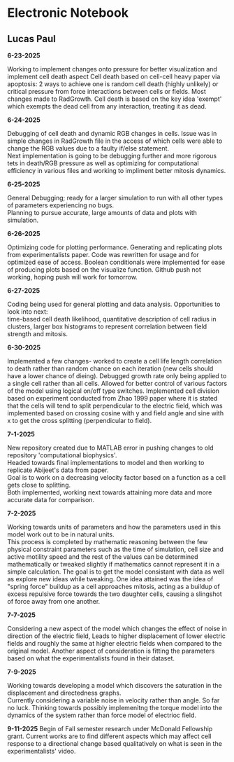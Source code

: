 # Electronic Notebook  
## Lucas Paul  

**6-23-2025**  

Working to implement changes onto pressure for better visualization 
and implement cell death aspect
Cell death based on cell-cell heavy paper via apoptosis: 2 ways to achieve
one is random cell death (highly unlikely) or critical pressure from force 
interactions between cells or fields. 
Most changes made to RadGrowth. Cell death is based on the key idea 'exempt' 
which exempts the dead cell from any interaction, treating it as dead.

**6-24-2025**  

Debugging of cell death and dynamic RGB changes in cells. Issue was in
simple changes in RadGrowth file in the access of which cells were able to change the
RGB values due to a faulty if/else statement.  
Next implementation is going to be debugging further and more rigorous tets in death/RGB pressure
as well as optimizing for computational efficiency in various files and
working to impliment better mitosis dynamics. 

**6-25-2025**

General Debugging; ready for a larger simulation to run with all other types of parameters experiencing no bugs.  
Planning to pursue accurate, large amounts of data and plots with simulation.

**6-26-2025**

Optimizing code for plotting performance. Generating and replicating plots from experimentalists
paper. Code was rewritten for usage and for optimized ease of access. Boolean conditionals were implemented
for ease of producing plots based on the visualize function. Github push not working, hoping
push will work for tomorrow. 

**6-27-2025**

Coding being used for general plotting and data analysis. Opportunities to look into next:  
time-based cell death likelihood, quantitative description of cell radius in clusters, larger box 
histograms to represent correlation between field strength and mitosis.  

 
**6-30-2025**

Implemented a few changes- worked to create a cell life length correlation to death rather than
random chance on each iteration (new cells should have a lower chance of dieing). Debugged growth
rate only being applied to a single cell rather than all cells. Allowed for better control of various 
factors of the model using logical on/off type switches. Implemented cell division based on experiment
conducted from Zhao 1999 paper where it is stated that the cells will tend to split perpendicular to the electric field, which
was implemented based on crossing cosine with y and field angle and sine with x to get the cross
splitting (perpendicular to field). 

**7-1-2025**

New repository created due to MATLAB error in pushing changes to old repository 'computational biophysics'.  
Headed towards final implementations to model and then working to replicate Abijeet's data from paper.  
Goal is to work on a decreasing velocity factor based on a function as a cell gets close to splitting.  
Both implemented, working next towards attaining more data and more accurate data for comparison.


**7-2-2025**

Working towards units of parameters and how the parameters used in this model work out to be in natural units.  
This process is completed by mathematic reasoning between the few physical constraint parameters such
as the time of simulation, cell size and active motility speed and the rest of the values can be 
determined mathematically or tweaked slightly if mathematics cannot represent it in a simple calculation.
The goal is to get the model consistant with data as well as explore new ideas while tweaking.
One idea attained was the idea of "spring force" buildup as a cell approaches mitosis, acting as a buildup of
excess repulsive force towards the two daughter cells, causing a slingshot of force away from one another.

**7-7-2025**

Considering a new aspect of the model which changes the effect of noise in direction of the electric field,
Leads to higher displacement of lower electric fields and roughly the same at higher electric fields when 
compared to the original model. Another aspect of consideration is fitting the parameters based on what
the experimentalists found in their dataset.

**7-9-2025**

Working towards developing a model which discovers the saturation in the displacement and directedness graphs.  
Currently considering a variable noise in velocity rather than angle. So far no luck. Thinking towards possibly
 implemenitng the torque model into the dynamics of the system rather than force model of electrioc field.

**9-11-2025**
Begin of Fall semester research under McDonald Fellowship grant. Current works are to find different aspects which may affect
cell response to a directional change based qualitatively on what is seen in the experimentalists' video.